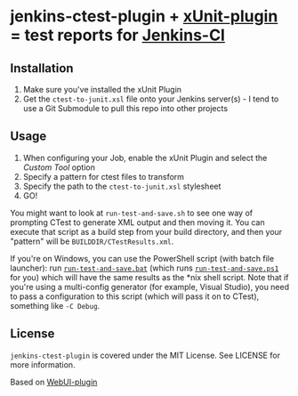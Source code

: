 # jenkins-ctest-plugin + [xUnit-plugin](http://wiki.jenkins-ci.org/display/JENKINS/xUnit+Plugin "xUnit Plugin") = test reports for [Jenkins-CI](http://jenkins-ci.org/ "Extensible continuous integration server")

## Installation

1. Make sure you've installed the xUnit Plugin
2. Get the `ctest-to-junit.xsl` file onto your Jenkins server(s) - I tend to use a Git Submodule to pull this repo into other projects

## Usage

1. When configuring your Job, enable the xUnit Plugin and select the *Custom Tool* option
2. Specify a pattern for ctest files to transform
3. Specify the path to the `ctest-to-junit.xsl` stylesheet
4. GO!

You might want to look at `run-test-and-save.sh` to see one way of prompting CTest to generate XML output and then moving it. You can execute that script as a build step from your build directory, and then your "pattern" will be `BUILDDIR/CTestResults.xml`.

If you're on Windows, you can use the PowerShell script (with batch file launcher): run [`run-test-and-save.bat`](run-test-and-save.bat) (which runs [`run-test-and-save.ps1`](run-test-and-save.ps1) for you) which will have the same results as the *nix shell script. Note that if you're using a multi-config generator (for example, Visual Studio), you need to pass a configuration to this script (which will pass it on to CTest), something like `-C Debug`.

## License

`jenkins-ctest-plugin` is covered under the MIT License. See LICENSE for more information.

Based on [WebUI-plugin](https://github.com/versionone/webui-plugin "WebUI Plugin")

